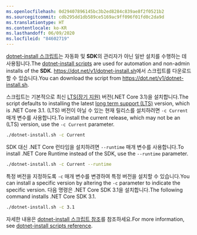 ```yaml
---
ms.openlocfilehash: 0d29407896145bc3b2ed8284c839ae8f2f0521b2
ms.sourcegitcommit: cdb295dd1db589ce5169ac9ff096f01fd0c2da9d
ms.translationtype: HT
ms.contentlocale: ko-KR
ms.lasthandoff: 06/09/2020
ms.locfileid: "84602719"
---
```


<span data-ttu-id="c8ad1-101">[dotnet-install 스크립트](../../tools/dotnet-install-script.md)는 자동화 및 **SDK**의 관리자가 아닌 일반 설치를 수행하는 데 사용됩니다.</span><span class="sxs-lookup"><span data-stu-id="c8ad1-101">The [dotnet-install scripts](../../tools/dotnet-install-script.md) are used for automation and non-admin installs of the **SDK**.</span></span> <span data-ttu-id="c8ad1-102"><https://dot.net/v1/dotnet-install.sh>에서 스크립트를 다운로드할 수 있습니다.</span><span class="sxs-lookup"><span data-stu-id="c8ad1-102">You can download the script from <https://dot.net/v1/dotnet-install.sh>.</span></span>

<span data-ttu-id="c8ad1-103">스크립트는 기본적으로 최신 [LTS(장기 지원)](https://dotnet.microsoft.com/platform/support/policy/dotnet-core) 버전(.NET Core 3.1)을 설치합니다.</span><span class="sxs-lookup"><span data-stu-id="c8ad1-103">The script defaults to installing the latest [long term support (LTS)](https://dotnet.microsoft.com/platform/support/policy/dotnet-core) version, which is .NET Core 3.1.</span></span> <span data-ttu-id="c8ad1-104">(LTS) 버전이 아닐 수 있는 현재 릴리스를 설치하려면 `-c Current` 매개 변수를 사용합니다.</span><span class="sxs-lookup"><span data-stu-id="c8ad1-104">To install the current release, which may not be an (LTS) version, use the `-c Current` parameter.</span></span>

```bash
./dotnet-install.sh -c Current
```

<span data-ttu-id="c8ad1-105">SDK 대신 .NET Core 런타임을 설치하려면 `--runtime` 매개 변수를 사용합니다.</span><span class="sxs-lookup"><span data-stu-id="c8ad1-105">To install .NET Core Runtime instead of the SDK, use the `--runtime` parameter.</span></span>

```bash
./dotnet-install.sh -c Current --runtime
```

<span data-ttu-id="c8ad1-106">특정 버전을 지정하도록 `-c` 매개 변수를 변경하여 특정 버전을 설치할 수 있습니다.</span><span class="sxs-lookup"><span data-stu-id="c8ad1-106">You can install a specific version by altering the `-c` parameter to indicate the specific version.</span></span> <span data-ttu-id="c8ad1-107">다음 명령은 .NET Core SDK 3.1을 설치합니다.</span><span class="sxs-lookup"><span data-stu-id="c8ad1-107">The following command installs .NET Core SDK 3.1.</span></span>

```bash
./dotnet-install.sh -c 3.1
```

<span data-ttu-id="c8ad1-108">자세한 내용은 [dotnet-install 스크립트 참조](../../tools/dotnet-install-script.md)를 참조하세요.</span><span class="sxs-lookup"><span data-stu-id="c8ad1-108">For more information, see [dotnet-install scripts reference](../../tools/dotnet-install-script.md).</span></span>

